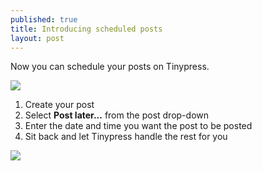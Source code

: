```yaml
---
published: true
title: Introducing scheduled posts
layout: post
---
```

Now you can schedule your posts on Tinypress.

![](http://i.imgur.com/r4nkPPU.png)

1. Create your post
2. Select **Post later...** from the post drop-down
3. Enter the date and time you want the post to be posted
4. Sit back and let Tinypress handle the rest for you

![](http://i.imgur.com/8uMp32T.png) 